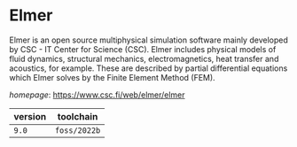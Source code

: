 # Elmer

Elmer is an open source multiphysical simulation software mainly developed by  CSC - IT Center for Science (CSC). Elmer includes physical models of fluid dynamics, structural  mechanics, electromagnetics, heat transfer and acoustics, for example. These are described by  partial differential equations which Elmer solves by the Finite Element Method (FEM).

*homepage*: <https://www.csc.fi/web/elmer/elmer>

version | toolchain
--------|----------
``9.0`` | ``foss/2022b``
